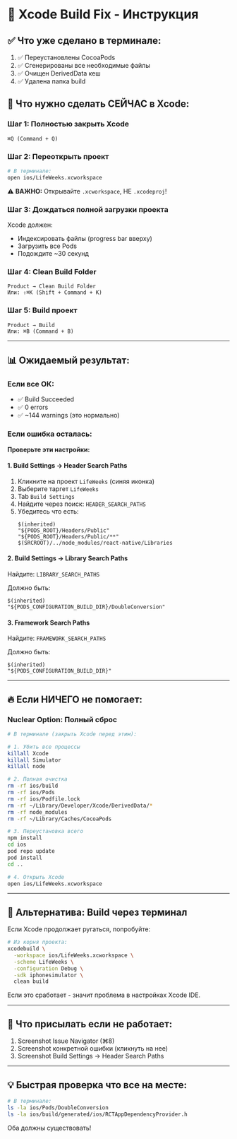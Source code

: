 # 🔧 Xcode Build Fix - Инструкция

## ✅ Что уже сделано в терминале:

1. ✅ Переустановлены CocoaPods
2. ✅ Сгенерированы все необходимые файлы
3. ✅ Очищен DerivedData кеш
4. ✅ Удалена папка build

## 🎯 Что нужно сделать СЕЙЧАС в Xcode:

### Шаг 1: Полностью закрыть Xcode
```
⌘Q (Command + Q)
```

### Шаг 2: Переоткрыть проект
```bash
# В терминале:
open ios/LifeWeeks.xcworkspace
```

⚠️ **ВАЖНО:** Открывайте `.xcworkspace`, НЕ `.xcodeproj`!

### Шаг 3: Дождаться полной загрузки проекта
Xcode должен:
- Индексировать файлы (progress bar вверху)
- Загрузить все Pods
- Подождите ~30 секунд

### Шаг 4: Clean Build Folder
```
Product → Clean Build Folder
Или: ⇧⌘K (Shift + Command + K)
```

### Шаг 5: Build проект
```
Product → Build
Или: ⌘B (Command + B)
```

---

## 📊 Ожидаемый результат:

### Если все ОК:
- ✅ Build Succeeded
- ✅ 0 errors
- ✅ ~144 warnings (это нормально)

### Если ошибка осталась:

**Проверьте эти настройки:**

#### 1. Build Settings → Header Search Paths

1. Кликните на проект `LifeWeeks` (синяя иконка)
2. Выберите таргет `LifeWeeks`
3. Tab `Build Settings`
4. Найдите через поиск: `HEADER_SEARCH_PATHS`
5. Убедитесь что есть:
   ```
   $(inherited)
   "${PODS_ROOT}/Headers/Public"
   "${PODS_ROOT}/Headers/Public/**"
   $(SRCROOT)/../node_modules/react-native/Libraries
   ```

#### 2. Build Settings → Library Search Paths

Найдите: `LIBRARY_SEARCH_PATHS`

Должно быть:
```
$(inherited)
"${PODS_CONFIGURATION_BUILD_DIR}/DoubleConversion"
```

#### 3. Framework Search Paths

Найдите: `FRAMEWORK_SEARCH_PATHS`

Должно быть:
```
$(inherited)
"${PODS_CONFIGURATION_BUILD_DIR}"
```

---

## 🔥 Если НИЧЕГО не помогает:

### Nuclear Option: Полный сброс

```bash
# В терминале (закрыть Xcode перед этим):

# 1. Убить все процессы
killall Xcode
killall Simulator
killall node

# 2. Полная очистка
rm -rf ios/build
rm -rf ios/Pods
rm -rf ios/Podfile.lock
rm -rf ~/Library/Developer/Xcode/DerivedData/*
rm -rf node_modules
rm -rf ~/Library/Caches/CocoaPods

# 3. Переустановка всего
npm install
cd ios
pod repo update
pod install
cd ..

# 4. Открыть Xcode
open ios/LifeWeeks.xcworkspace
```

---

## 🎯 Альтернатива: Build через терминал

Если Xcode продолжает ругаться, попробуйте:

```bash
# Из корня проекта:
xcodebuild \
  -workspace ios/LifeWeeks.xcworkspace \
  -scheme LifeWeeks \
  -configuration Debug \
  -sdk iphonesimulator \
  clean build
```

Если это сработает - значит проблема в настройках Xcode IDE.

---

## 📸 Что присылать если не работает:

1. Screenshot Issue Navigator (⌘8)
2. Screenshot конкретной ошибки (кликнуть на нее)
3. Screenshot Build Settings → Header Search Paths

---

## 💡 Быстрая проверка что все на месте:

```bash
# В терминале:
ls -la ios/Pods/DoubleConversion
ls -la ios/build/generated/ios/RCTAppDependencyProvider.h
```

Оба должны существовать!
